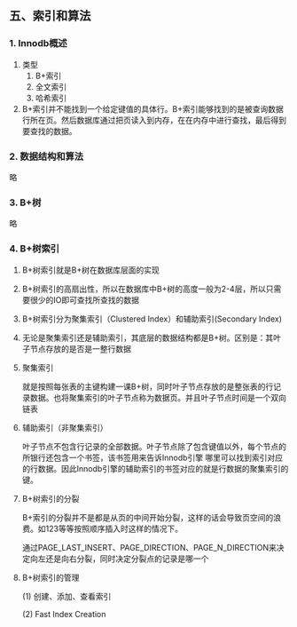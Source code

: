 ## 五、索引和算法
### 1. Innodb概述
1. 类型
   1. B+索引
   2. 全文索引
   3. 哈希索引
2. B+索引并不能找到一个给定键值的具体行。B+索引能够找到的是被查询数据行所在页。然后数据库通过把页读入到内存，在在内存中进行查找，最后得到要查找的数据。
### 2. 数据结构和算法
略
### 3. B+树
略
### 4. B+树索引
1. B+树索引就是B+树在数据库层面的实现
2. B+树索引的高扇出性，所以在数据库中B+树的高度一般为2-4层，所以只需要很少的IO即可查找所查找的数据
3. B+树索引分为聚集索引（Clustered Index）和辅助索引(Secondary Index)
4. 无论是聚集索引还是辅助索引，其底层的数据结构都是B+树。区别是：其叶子节点存放的是否是一整行数据
5. 聚集索引

   就是按照每张表的主键构建一课B+树，同时叶子节点存放的是整张表的行记录数据。也将聚集索引的叶子节点称为数据页。并且叶子节点时间是一个双向链表
6. 辅助索引（非聚集索引）

   叶子节点不包含行记录的全部数据。叶子节点除了包含键值以外，每个节点的所银行还包含一个书签，该书签用来告诉Innodb引擎
   哪里可以找到索引对应的行数据。因此Innodb引擎的辅助索引的书签对应的就是行数据的聚集索引的键。
7. B+树索引的分裂

   B+索引的分裂并不是都是从页的中间开始分裂，这样的话会导致页空间的浪费。如123等等按照顺序插入时这样的情况下。

   通过PAGE_LAST_INSERT、PAGE_DIRECTION、PAGE_N_DIRECTION来决定向左还是向右分裂，同时决定分裂点的记录是哪一个


8. B+树索引的管理

   (1) 创建、添加、查看索引

   (2) Fast Index Creation



























